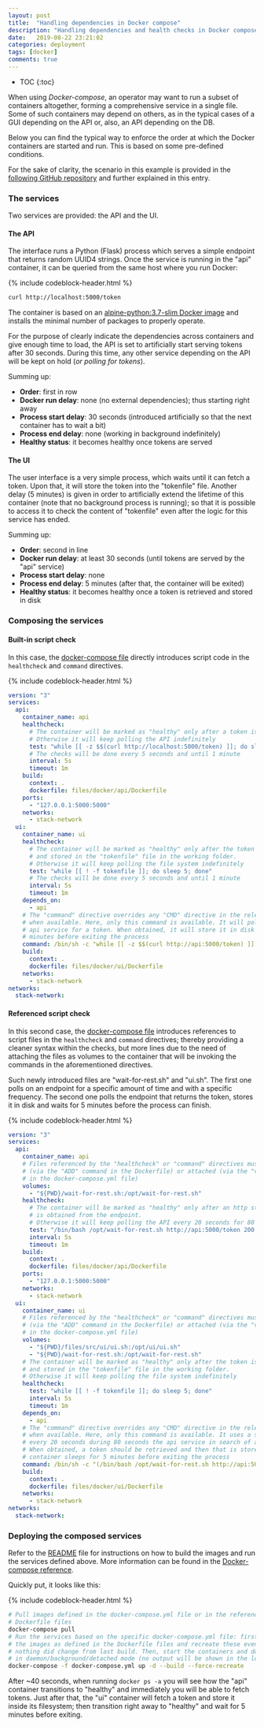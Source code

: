 ```yaml
---
layout: post
title:  "Handling dependencies in Docker compose"
description: "Handling dependencies and health checks in Docker compose"
date:   2019-08-22 23:21:02
categories: deployment
tags: [docker]
comments: true
---
```


* TOC
{:toc}

When using *Docker-compose*, an operator may want to run a subset of containers altogether, forming a comprehensive service in a single file. Some of such containers may depend on others, as in the typical cases of a GUI depending on the API or, also, an API depending on the DB.

Below you can find the typical way to enforce the order at which the Docker containers are started and run. This is based on some pre-defined conditions.

<!--more-->

For the sake of clarity, the scenario in this example is provided in the [following GitHub repository](https://github.com/CarolinaFernandez/docker-tests/tree/master/compose/dependencies) and further explained in this entry.

### The services

Two services are provided: the API and the UI.

#### The API

The interface runs a Python (Flask) process which serves a simple endpoint that returns random UUID4 strings. Once the service is running in the "api" container, it can be queried from the same host where you run Docker:

{% include codeblock-header.html %}
```bash
curl http://localhost:5000/token
```

The container is based on an [alpine-python:3.7-slim Docker image](https://github.com/CarolinaFernandez/docker-tests/blob/master/compose/dependencies/files/docker/api/Dockerfile) and installs the minimal number of packages to properly operate.

For the purpose of clearly indicate the dependencies across containers and give enough time to load, the API is set to artificially start serving tokens after 30 seconds. During this time, any other service depending on the API will be kept on hold (*or polling for tokens*).

Summing up:
* **Order**: first in row
* **Docker run delay**: none (no external dependencies); thus starting right away
* **Process start delay**: 30 seconds (introduced artificially so that the next container has to wait a bit)
* **Process end delay**: none (working in background indefinitely)
* **Healthy status**: it becomes healthy once tokens are served

#### The UI

The user interface is a very simple process, which waits until it can fetch a token. Upon that, it will store the token into the "tokenfile" file. Another delay (5 minutes) is given in order to artificially extend the lifetime of this container (note that no background process is running); so that it is possible to access it to check the content of "tokenfile" even after the logic for this service has ended.

Summing up:
* **Order**: second in line
* **Docker run delay**: at least 30 seconds (until tokens are served by the "api" service)
* **Process start delay**: none
* **Process end delay**: 5 minutes (after that, the container will be exited)
* **Healthy status**: it becomes healthy once a token is retrieved and stored in disk

### Composing the services

#### Built-in script check

In this case, the [docker-compose file](https://github.com/CarolinaFernandez/docker-tests/blob/master/compose/dependencies/docker-compose.yml) directly introduces script code in the `healthcheck` and `command` directives.

{% include codeblock-header.html %}
```yaml
version: "3"
services:
  api:
    container_name: api
    healthcheck:
      # The container will be marked as "healthy" only after a token is retrieved.
      # Otherwise it will keep polling the API indefinitely
      test: "while [[ -z $$(curl http://localhost:5000/token) ]]; do sleep 5; done"
      # The checks will be done every 5 seconds and until 1 minute
      interval: 5s
      timeout: 1m
    build:
      context: .
      dockerfile: files/docker/api/Dockerfile
    ports:
      - "127.0.0.1:5000:5000"
    networks:
      - stack-network
  ui:
    container_name: ui
    healthcheck:
      # The container will be marked as "healthy" only after the token is retrieved
      # and stored in the "tokenfile" file in the working folder.
      # Otherwise it will keep polling the file system indefinitely
      test: "while [[ ! -f tokenfile ]]; do sleep 5; done"
      # The checks will be done every 5 seconds and until 1 minute
      interval: 5s
      timeout: 1m
    depends_on:
      - api
    # The "command" directive overrides any "CMD" directive in the relevant Dockerfile,
    # when available. Here, only this command is available. It will poll indefinitely the
    # api service for a token. When obtained, it will store it in disk and sleep for 5
    # minutes before exiting the process
    command: /bin/sh -c "while [[ -z $$(curl http://api:5000/token) ]]; do sleep 5; done && echo 'Token retrieved' > tokenfile && sleep 5m"
    build:
      context: .
      dockerfile: files/docker/ui/Dockerfile
    networks:
      - stack-network
networks:
  stack-network:
```

#### Referenced script check

In this second case, the [docker-compose file](https://github.com/CarolinaFernandez/docker-tests/blob/master/compose/dependencies/docker-compose.scripts.yml) introduces references to script files in the `healthcheck` and `command` directives; thereby providing a cleaner syntax within the checks, but more lines due to the need of attaching the files as volumes to the container that will be invoking the commands in the aforementioned directives.

Such newly introduced files are "wait-for-rest.sh" and "ui.sh". The first one polls on an endpoint for a specific amount of time and with a specific frequency. The second one polls the endpoint that returns the token, stores it in disk and waits for 5 minutes before the process can finish.

{% include codeblock-header.html %}
```yaml
version: "3"
services:
  api:
    container_name: api
    # Files referenced by the "healthcheck" or "command" directives must be either added
    # (via the "ADD" command in the Dockerfile) or attached (via the "volumes" directive
    # in the docker-compose.yml file)
    volumes:
      - "${PWD}/wait-for-rest.sh:/opt/wait-for-rest.sh"
    healthcheck:
      # The container will be marked as "healthy" only after an http status == 200
      # is obtained from the endpoint.
      # Otherwise it will keep polling the API every 20 seconds for 80 seconds
      test: "/bin/bash /opt/wait-for-rest.sh http://api:5000/token 200 20 80 || exit 1"
      interval: 5s
      timeout: 1m
    build:
      context: .
      dockerfile: files/docker/api/Dockerfile
    ports:
      - "127.0.0.1:5000:5000"
    networks:
      - stack-network
  ui:
    container_name: ui
    # Files referenced by the "healthcheck" or "command" directives must be either added
    # (via the "ADD" command in the Dockerfile) or attached (via the "volumes" directive
    # in the docker-compose.yml file)
    volumes:
      - "${PWD}/files/src/ui/ui.sh:/opt/ui/ui.sh"
      - "${PWD}/wait-for-rest.sh:/opt/wait-for-rest.sh"
    # The container will be marked as "healthy" only after the token is retrieved
    # and stored in the "tokenfile" file in the working folder.
    # Otherwise it will keep polling the file system indefinitely
    healthcheck:
      test: "while [[ ! -f tokenfile ]]; do sleep 5; done"
      interval: 5s
      timeout: 1m
    depends_on:
      - api
    # The "command" directive overrides any "CMD" directive in the relevant Dockerfile,
    # when available. Here, only this command is available. It uses a script that polls
    # every 20 seconds during 80 seconds the api service in search of an http-status == 200.
    # When obtained, a token should be retrieved and then that is stored in disk. The
    # container sleeps for 5 minutes before exiting the process
    command: /bin/sh -c "(/bin/bash /opt/wait-for-rest.sh http://api:5000/token 200 20 80) && /bin/bash /opt/ui/ui.sh || exit 1"
    build:
      context: .
      dockerfile: files/docker/ui/Dockerfile
    networks:
      - stack-network
networks:
  stack-network:
```

### Deploying the composed services

Refer to the [README](https://github.com/CarolinaFernandez/docker-tests/blob/master/compose/dependencies/README.md) file for instructions on how to build the images and run the services defined above. More information can be found in the [Docker-compose reference](https://docs.docker.com/compose/reference/up/).

Quickly put, it looks like this:

{% include codeblock-header.html %}
```bash
# Pull images defined in the docker-compose.yml file or in the referenced
# Dockerfile files
docker-compose pull
# Run the services based on the specific docker-compose.yml file: first, build
# the images as defined in the Dockerfile files and recreate these even if
# nothing did change from last build. Then, start the containers and do that
# in daemon/background/detached mode (no output will be shown in the log)
docker-compose -f docker-compose.yml up -d --build --force-recreate
```

After ~40 seconds, when running `docker ps -a` you will see how the "api" container transitions to "healthy" and immediately you will be able to fetch tokens. Just after that, the "ui" container will fetch a token and store it inside its filesystem; then transition right away to "healthy" and wait for 5 minutes before exiting.
